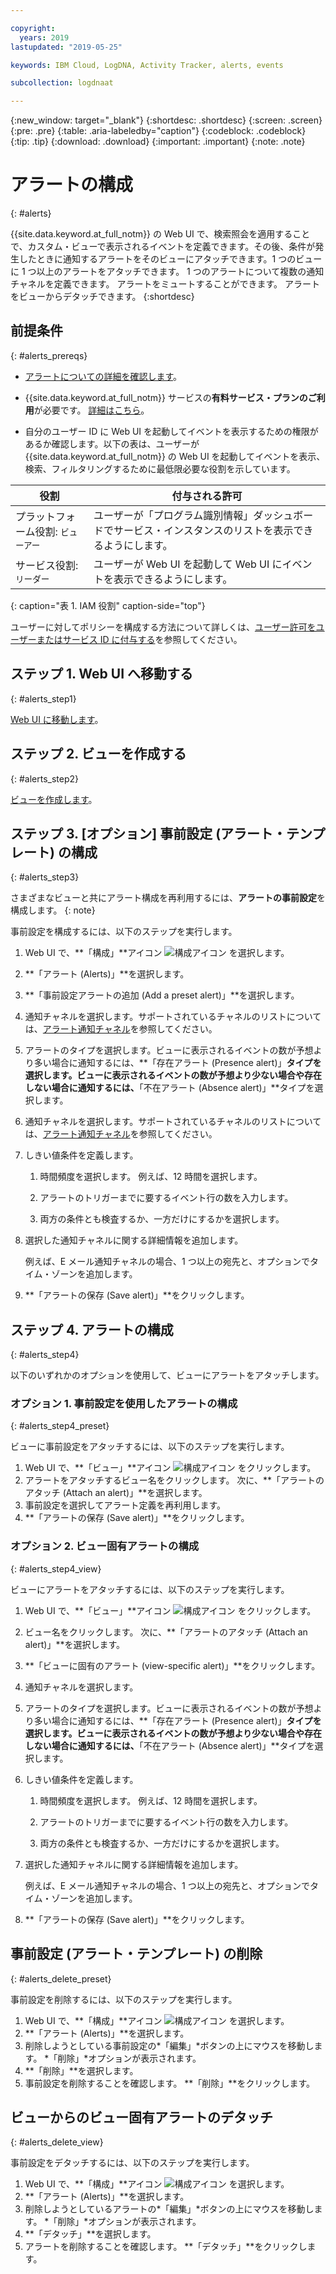 ```yaml
---

copyright:
  years: 2019
lastupdated: "2019-05-25"

keywords: IBM Cloud, LogDNA, Activity Tracker, alerts, events

subcollection: logdnaat

---
```


{:new_window: target="_blank"}
{:shortdesc: .shortdesc}
{:screen: .screen}
{:pre: .pre}
{:table: .aria-labeledby="caption"}
{:codeblock: .codeblock}
{:tip: .tip}
{:download: .download}
{:important: .important}
{:note: .note}


# アラートの構成
{: #alerts}

{{site.data.keyword.at_full_notm}} の Web UI で、検索照会を適用することで、カスタム・ビューで表示されるイベントを定義できます。その後、条件が発生したときに通知するアラートをそのビューにアタッチできます。1 つのビューに 1 つ以上のアラートをアタッチできます。 1 つのアラートについて複数の通知チャネルを定義できます。 アラートをミュートすることができます。 アラートをビューからデタッチできます。
{:shortdesc}


## 前提条件
{: #alerts_prereqs}

* [アラートについての詳細を確認します](/docs/services/Activity-Tracker-with-LogDNA?topic=logdnaat-monitor_events#mon_alerts)。

* {{site.data.keyword.at_full_notm}} サービスの**有料サービス・プランのご利用**が必要です。 [詳細はこちら](/docs/services/Activity-Tracker-with-LogDNA?topic=logdnaat-service_plan#service_plan)。

* 自分のユーザー ID に Web UI を起動してイベントを表示するための権限があるか確認します。以下の表は、ユーザーが {{site.data.keyword.at_full_notm}} の Web UI を起動してイベントを表示、検索、フィルタリングするために最低限必要な役割を示しています。

| 役割                      | 付与される許可            |
|---------------------------|-------------------------------|  
| プラットフォーム役割: `ビューアー`     | ユーザーが「プログラム識別情報」ダッシュボードでサービス・インスタンスのリストを表示できるようにします。 |
| サービス役割: `リーダー`      | ユーザーが Web UI を起動して Web UI にイベントを表示できるようにします。  |
{: caption="表 1. IAM 役割" caption-side="top"} 

ユーザーに対してポリシーを構成する方法について詳しくは、[ユーザー許可をユーザーまたはサービス ID に付与する](/docs/services/Activity-Tracker-with-LogDNA?topic=logdnaat-iam_view_events#iam_view_events)を参照してください。

 


## ステップ 1. Web UI へ移動する
{: #alerts_step1}

[Web UI に移動します](/docs/services/Activity-Tracker-with-LogDNA?topic=logdnaat-launch#launch)。


## ステップ 2. ビューを作成する
{: #alerts_step2}

[ビューを作成します](/docs/services/Activity-Tracker-with-LogDNA?topic=logdnaat-views)。



## ステップ 3. [オプション] 事前設定 (アラート・テンプレート) の構成
{: #alerts_step3}

さまざまなビューと共にアラート構成を再利用するには、**アラートの事前設定**を構成します。
{: note}

事前設定を構成するには、以下のステップを実行します。

1. Web UI で、**「構成」**アイコン ![構成アイコン](images/admin.png "管理アイコン") を選択します。
2. **「アラート (Alerts)」**を選択します。
3. **「事前設定アラートの追加 (Add a preset alert)」**を選択します。
4. 通知チャネルを選択します。サポートされているチャネルのリストについては、[アラート通知チャネル](/docs/services/Activity-Tracker-with-LogDNA?topic=logdnaat-channels)を参照してください。
5. アラートのタイプを選択します。ビューに表示されるイベントの数が予想より多い場合に通知するには、**「存在アラート (Presence alert)」**タイプを選択します。ビューに表示されるイベントの数が予想より少ない場合や存在しない場合に通知するには、**「不在アラート (Absence alert)」**タイプを選択します。 
5. 通知チャネルを選択します。サポートされているチャネルのリストについては、[アラート通知チャネル](/docs/services/Activity-Tracker-with-LogDNA?topic=logdnaat-channels)を参照してください。
6. しきい値条件を定義します。

    1. 時間頻度を選択します。 例えば、12 時間を選択します。

    2. アラートのトリガーまでに要するイベント行の数を入力します。

    3. 両方の条件とも検査するか、一方だけにするかを選択します。

7. 選択した通知チャネルに関する詳細情報を追加します。

    例えば、E メール通知チャネルの場合、1 つ以上の宛先と、オプションでタイム・ゾーンを追加します。

8. **「アラートの保存 (Save alert)」**をクリックします。



## ステップ 4. アラートの構成
{: #alerts_step4}

以下のいずれかのオプションを使用して、ビューにアラートをアタッチします。

### オプション 1. 事前設定を使用したアラートの構成
{: #alerts_step4_preset}

ビューに事前設定をアタッチするには、以下のステップを実行します。

1. Web UI で、**「ビュー」**アイコン ![構成アイコン](images/views.png) をクリックします。
2. アラートをアタッチするビュー名をクリックします。 次に、**「アラートのアタッチ (Attach an alert)」**を選択します。
3. 事前設定を選択してアラート定義を再利用します。 
4. **「アラートの保存 (Save alert)」**をクリックします。 




### オプション 2. ビュー固有アラートの構成
{: #alerts_step4_view}

ビューにアラートをアタッチするには、以下のステップを実行します。

1. Web UI で、**「ビュー」**アイコン ![構成アイコン](images/views.png) をクリックします。
2. ビュー名をクリックします。 次に、**「アラートのアタッチ (Attach an alert)」**を選択します。
3. **「ビューに固有のアラート (view-specific alert)」**をクリックします。
4. 通知チャネルを選択します。 
5. アラートのタイプを選択します。ビューに表示されるイベントの数が予想より多い場合に通知するには、**「存在アラート (Presence alert)」**タイプを選択します。ビューに表示されるイベントの数が予想より少ない場合や存在しない場合に通知するには、**「不在アラート (Absence alert)」**タイプを選択します。 
6. しきい値条件を定義します。

    1. 時間頻度を選択します。 例えば、12 時間を選択します。

    2. アラートのトリガーまでに要するイベント行の数を入力します。

    3. 両方の条件とも検査するか、一方だけにするかを選択します。

7. 選択した通知チャネルに関する詳細情報を追加します。

    例えば、E メール通知チャネルの場合、1 つ以上の宛先と、オプションでタイム・ゾーンを追加します。

8. **「アラートの保存 (Save alert)」**をクリックします。



## 事前設定 (アラート・テンプレート) の削除
{: #alerts_delete_preset}

事前設定を削除するには、以下のステップを実行します。

1. Web UI で、**「構成」**アイコン ![構成アイコン](images/admin.png "管理アイコン") を選択します。
2. **「アラート (Alerts)」**を選択します。
3. 削除しようとしている事前設定の*「編集」*ボタンの上にマウスを移動します。 *「削除」*オプションが表示されます。
4. **「削除」**を選択します。
5. 事前設定を削除することを確認します。 **「削除」**をクリックします。

## ビューからのビュー固有アラートのデタッチ
{: #alerts_delete_view}

事前設定をデタッチするには、以下のステップを実行します。

1. Web UI で、**「構成」**アイコン ![構成アイコン](images/admin.png "管理アイコン") を選択します。
2. **「アラート (Alerts)」**を選択します。
3. 削除しようとしているアラートの*「編集」*ボタンの上にマウスを移動します。 *「削除」*オプションが表示されます。
4. **「デタッチ」**を選択します。
5. アラートを削除することを確認します。 **「デタッチ」**をクリックします。












